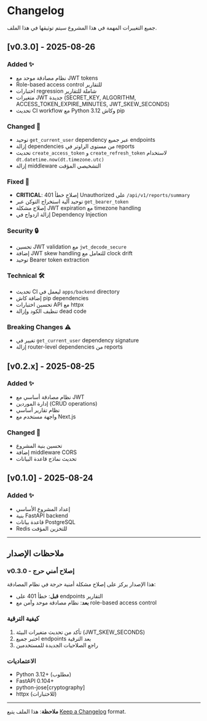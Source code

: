 # Changelog

جميع التغييرات المهمة في هذا المشروع سيتم توثيقها في هذا الملف.

## [v0.3.0] - 2025-08-26

### Added ✨
- نظام مصادقة موحد مع JWT tokens
- Role-based access control للتقارير
- اختبارات regression شاملة للتقارير
- متغيرات JWT جديدة (SECRET_KEY, ALGORITHM, ACCESS_TOKEN_EXPIRE_MINUTES, JWT_SKEW_SECONDS)
- تحديث CI workflow مع Python 3.12 وكاش pip

### Changed 🔄
- توحيد `get_current_user` dependency عبر جميع endpoints
- إزالة dependencies من مستوى الراوتر في reports
- تحديث `create_access_token` و `create_refresh_token` لاستخدام `dt.datetime.now(dt.timezone.utc)`
- إزالة middleware التشخيصي المؤقت

### Fixed 🐛
- **CRITICAL**: إصلاح خطأ 401 Unauthorized على `/api/v1/reports/summary`
- توحيد آلية استخراج التوكن عبر `get_bearer_token`
- إصلاح مشكلة JWT expiration مع timezone handling
- إزالة ازدواج في Dependency Injection

### Security 🔒
- تحسين JWT validation مع `jwt_decode_secure`
- إضافة JWT skew handling للتعامل مع clock drift
- توحيد Bearer token extraction

### Technical 🛠️
- تحديث CI ليعمل في `apps/backend` directory
- إضافة كاش pip dependencies
- تحسين اختبارات API مع httpx
- تنظيف الكود وإزالة dead code

### Breaking Changes ⚠️
- تغيير في `get_current_user` dependency signature
- إزالة router-level dependencies من reports

## [v0.2.x] - 2025-08-25

### Added ✨
- نظام مصادقة أساسي مع JWT
- إدارة الموردين (CRUD operations)
- نظام تقارير أساسي
- واجهة مستخدم مع Next.js

### Changed 🔄
- تحسين بنية المشروع
- إضافة middleware CORS
- تحديث نماذج قاعدة البيانات

## [v0.1.0] - 2025-08-24

### Added ✨
- إعداد المشروع الأساسي
- بنية FastAPI backend
- قاعدة بيانات PostgreSQL
- Redis للتخزين المؤقت

---

## ملاحظات الإصدار

### v0.3.0 - إصلاح أمني حرج
هذا الإصدار يركز على إصلاح مشكلة أمنية حرجة في نظام المصادقة:
- **قبل**: خطأ 401 على endpoints التقارير
- **بعد**: نظام مصادقة موحد وآمن مع role-based access control

### كيفية الترقية
1. تأكد من تحديث متغيرات البيئة (JWT_SKEW_SECONDS)
2. اختبر جميع endpoints بعد الترقية
3. راجع الصلاحيات الجديدة للمستخدمين

### الاعتماديات
- Python 3.12+ (مطلوب)
- FastAPI 0.104+
- python-jose[cryptography]
- httpx (للاختبارات)

---

**ملاحظة**: هذا الملف يتبع [Keep a Changelog](https://keepachangelog.com/) format.
